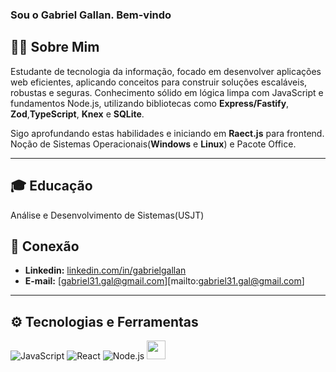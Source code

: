 ### Sou o Gabriel Gallan. Bem-vindo
## 👨‍💻 Sobre Mim
Estudante de tecnologia da informação, focado em desenvolver aplicações web eficientes, aplicando conceitos para construir soluções escaláveis, robustas e seguras. Conhecimento sólido em lógica limpa com JavaScript e fundamentos Node.js, utilizando bibliotecas como **Express/Fastify**, **Zod**,**TypeScript**, **Knex** e **SQLite**. 

Sigo aprofundando estas habilidades e iniciando em **Raect.js** para frontend. Noção de Sistemas Operacionais(**Windows** e **Linux**) e Pacote Office.

---

## 🎓 Educação
Análise e Desenvolvimento de Sistemas(USJT)

## 🔗 Conexão
- **Linkedin:** [linkedin.com/in/gabrielgallan](https://www.linkedin.com/in/gabrielgallan/)
- **E-mail:** [gabriel31.gal@gmail.com][mailto:gabriel31.gal@gmail.com]

---

## ⚙️ Tecnologias e Ferramentas
![JavaScript](https://img.shields.io/badge/JavaScript-F7DF1E?style=flat&logo=javascript&logoColor=black)
![React](https://img.shields.io/badge/React-20232A?style=flat&logo=react&logoColor=61DAFB)
![Node.js](https://img.shields.io/badge/Node.js-339933?style=flat&logo=node.js&logoColor=white)
<img src="https://cdn.jsdelivr.net/gh/devicons/devicon@latest/icons/typescript/typescript-original.svg" width="30"/>
          
